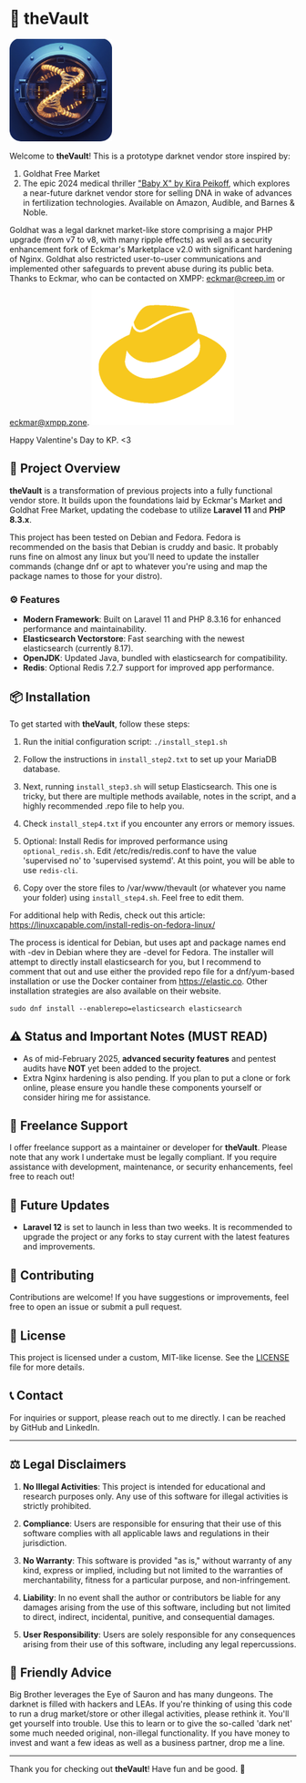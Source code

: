 # 🏰 theVault
![The Vault logo](the_vault/public/thevault.png)

Welcome to **theVault**! This is a prototype darknet vendor store inspired by:

1. Goldhat Free Market
2. The epic 2024 medical thriller ["Baby X" by Kira Peikoff](https://www.barnesandnoble.com/w/baby-x-kira-peikoff/1143604735), which explores a near-future darknet vendor store for selling DNA in wake of advances in fertilization technologies. Available on Amazon, Audible, and Barnes & Noble.

Goldhat was a legal darknet market-like store comprising a major PHP upgrade (from v7 to v8, with many ripple effects) as well as a security enhancement fork of Eckmar's Marketplace v2.0 with significant hardening of Nginx. Goldhat also restricted user-to-user communications and implemented other safeguards to prevent abuse during its public beta. Thanks to Eckmar, who can be contacted on XMPP: eckmar@creep.im or eckmar@xmpp.zone. 
![Goldhat Free Market](the_vault/public/goldhat.png)

Happy Valentine's Day to KP. <3

## 🚀 Project Overview

**theVault** is a transformation of previous projects into a fully functional vendor store. It builds upon the foundations laid by Eckmar's Market and Goldhat Free Market, updating the codebase to utilize **Laravel 11** and **PHP 8.3.x**.

This project has been tested on Debian and Fedora. Fedora is recommended on the basis that Debian is cruddy and basic. It probably runs fine on almost any linux but you'll need to update the installer commands (change dnf or apt to whatever you're using and map the package names to those for your distro).

### ⚙️ Features

- **Modern Framework**: Built on Laravel 11 and PHP 8.3.16 for enhanced performance and maintainability.
- **Elasticsearch Vectorstore**: Fast searching with the newest elasticsearch (currently 8.17).
- **OpenJDK**: Updated Java, bundled with elasticsearch for compatibility.
- **Redis**: Optional Redis 7.2.7 support for improved app performance.

## 📦 Installation

To get started with **theVault**, follow these steps:

1. Run the initial configuration script:
   `./install_step1.sh`

2. Follow the instructions in `install_step2.txt` to set up your MariaDB database.

3. Next, running `install_step3.sh` will setup Elasticsearch. This one is tricky, but there are multiple methods available, notes in the script, and a highly recommended .repo file to help you.

4. Check `install_step4.txt` if you encounter any errors or memory issues.

5. Optional: Install Redis for improved performance using `optional_redis.sh`. Edit /etc/redis/redis.conf to have the value 'supervised no' to 'supervised systemd'. At this point, you will be able to use `redis-cli`.

6. Copy over the store files to /var/www/thevault (or whatever you name your folder) using `install_step4.sh`. Feel free to edit them.


For additional help with Redis, check out this article: https://linuxcapable.com/install-redis-on-fedora-linux/

The process is identical for Debian, but uses apt and package names end with -dev in Debian where they are -devel for Fedora. The installer will attempt to directly install elasticsearch for you, but I recommend to comment that out and use either the provided repo file for a dnf/yum-based installation or use the Docker container from https://elastic.co. Other installation strategies are also available on their website.

	sudo dnf install --enablerepo=elasticsearch elasticsearch

## ⚠️ Status and Important Notes (MUST READ)

- As of mid-February 2025, **advanced security features** and pentest audits have **NOT** yet been added to the project. 
- Extra Nginx hardening is also pending. If you plan to put a clone or fork online, please ensure you handle these components yourself or consider hiring me for assistance.

## 💼 Freelance Support

I offer freelance support as a maintainer or developer for **theVault**. Please note that any work I undertake must be legally compliant. If you require assistance with development, maintenance, or security enhancements, feel free to reach out!

## 📅 Future Updates

- **Laravel 12** is set to launch in less than two weeks. It is recommended to upgrade the project or any forks to stay current with the latest features and improvements.

## 🤝 Contributing

Contributions are welcome! If you have suggestions or improvements, feel free to open an issue or submit a pull request.

## 📜 License

This project is licensed under a custom, MIT-like license. See the [LICENSE](https://github.com/hack-r/theVault/blob/main/LICENSE) file for more details.

## 📞 Contact

For inquiries or support, please reach out to me directly. I can be reached by GitHub and LinkedIn.

---

## ⚖️ Legal Disclaimers

1. **No Illegal Activities**: This project is intended for educational and research purposes only. Any use of this software for illegal activities is strictly prohibited.

2. **Compliance**: Users are responsible for ensuring that their use of this software complies with all applicable laws and regulations in their jurisdiction.

3. **No Warranty**: This software is provided "as is," without warranty of any kind, express or implied, including but not limited to the warranties of merchantability, fitness for a particular purpose, and non-infringement.

4. **Liability**: In no event shall the author or contributors be liable for any damages arising from the use of this software, including but not limited to direct, indirect, incidental, punitive, and consequential damages.

5. **User Responsibility**: Users are solely responsible for any consequences arising from their use of this software, including any legal repercussions.

## 🎩 Friendly Advice

Big Brother leverages the Eye of Sauron and has many dungeons. The darknet is filled with hackers and LEAs. If you're thinking of using this code to run a drug market/store or other illegal activities, please rethink it. You'll get yourself into trouble. Use this to learn or to give the so-called 'dark net' some much needed original, non-illegal functionality. If you have money to invest and want a few ideas as well as a business partner, drop me a line.

---

Thank you for checking out **theVault**! Have fun and be good. 🚀
